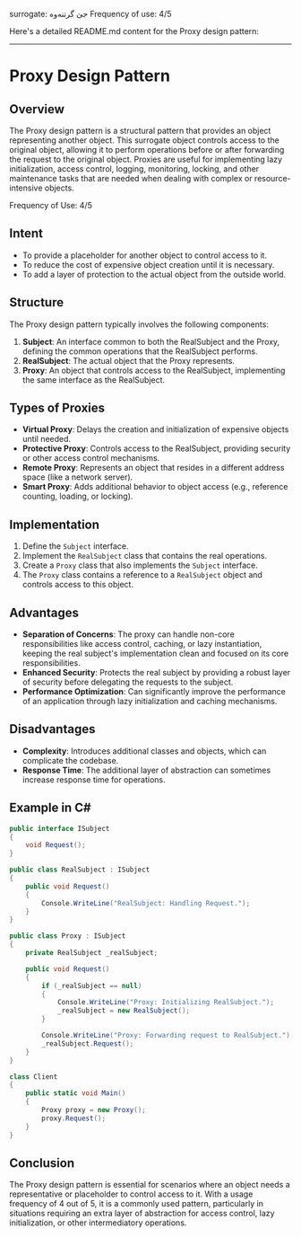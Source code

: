 ﻿surrogate: جێ گرتنه‌وه‌
Frequency of use: 4/5

Here's a detailed README.md content for the Proxy design pattern:

---

# Proxy Design Pattern

## Overview

The Proxy design pattern is a structural pattern that provides an object representing another object. This surrogate object controls access to the original object, allowing it to perform operations before or after forwarding the request to the original object. Proxies are useful for implementing lazy initialization, access control, logging, monitoring, locking, and other maintenance tasks that are needed when dealing with complex or resource-intensive objects.

Frequency of Use: 4/5

## Intent

- To provide a placeholder for another object to control access to it.
- To reduce the cost of expensive object creation until it is necessary.
- To add a layer of protection to the actual object from the outside world.

## Structure

The Proxy design pattern typically involves the following components:

1. **Subject**: An interface common to both the RealSubject and the Proxy, defining the common operations that the RealSubject performs.
2. **RealSubject**: The actual object that the Proxy represents.
3. **Proxy**: An object that controls access to the RealSubject, implementing the same interface as the RealSubject.

## Types of Proxies

- **Virtual Proxy**: Delays the creation and initialization of expensive objects until needed.
- **Protective Proxy**: Controls access to the RealSubject, providing security or other access control mechanisms.
- **Remote Proxy**: Represents an object that resides in a different address space (like a network server).
- **Smart Proxy**: Adds additional behavior to object access (e.g., reference counting, loading, or locking).

## Implementation

1. Define the `Subject` interface.
2. Implement the `RealSubject` class that contains the real operations.
3. Create a `Proxy` class that also implements the `Subject` interface.
4. The `Proxy` class contains a reference to a `RealSubject` object and controls access to this object.

## Advantages

- **Separation of Concerns**: The proxy can handle non-core responsibilities like access control, caching, or lazy instantiation, keeping the real subject's implementation clean and focused on its core responsibilities.
- **Enhanced Security**: Protects the real subject by providing a robust layer of security before delegating the requests to the subject.
- **Performance Optimization**: Can significantly improve the performance of an application through lazy initialization and caching mechanisms.

## Disadvantages

- **Complexity**: Introduces additional classes and objects, which can complicate the codebase.
- **Response Time**: The additional layer of abstraction can sometimes increase response time for operations.

## Example in C#

```csharp
public interface ISubject
{
    void Request();
}

public class RealSubject : ISubject
{
    public void Request()
    {
        Console.WriteLine("RealSubject: Handling Request.");
    }
}

public class Proxy : ISubject
{
    private RealSubject _realSubject;

    public void Request()
    {
        if (_realSubject == null)
        {
            Console.WriteLine("Proxy: Initializing RealSubject.");
            _realSubject = new RealSubject();
        }

        Console.WriteLine("Proxy: Forwarding request to RealSubject.");
        _realSubject.Request();
    }
}

class Client
{
    public static void Main()
    {
        Proxy proxy = new Proxy();
        proxy.Request();
    }
}
```

## Conclusion

The Proxy design pattern is essential for scenarios where an object needs a representative or placeholder to control access to it. With a usage frequency of 4 out of 5, it is a commonly used pattern, particularly in situations requiring an extra layer of abstraction for access control, lazy initialization, or other intermediatory operations.